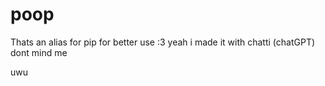 # poop
Thats an alias for pip for better use :3 
yeah i made it with chatti (chatGPT)
dont mind me 









































































uwu
